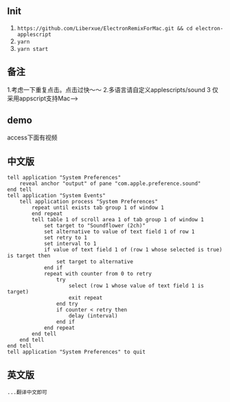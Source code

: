 ## Init

1. `https://github.com/Liberxue/ElectronRemixForMac.git && cd electron-applescript`
2. `yarn`
3. `yarn start`

## 备注
1.考虑一下重复点击。点击过快～～
2.多语言请自定义applescripts/sound
3 仅采用appscript支持Mac-->

## demo
 access下面有视频
## 中文版
```applescript
tell application "System Preferences"
	reveal anchor "output" of pane "com.apple.preference.sound"
end tell
tell application "System Events"
	tell application process "System Preferences"
		repeat until exists tab group 1 of window 1
		end repeat
		tell table 1 of scroll area 1 of tab group 1 of window 1
			set target to "Soundflower (2ch)"
			set alternative to value of text field 1 of row 1
			set retry to 1
			set interval to 1
			if value of text field 1 of (row 1 whose selected is true) is target then
				set target to alternative
			end if
			repeat with counter from 0 to retry
				try
					select (row 1 whose value of text field 1 is target)
					exit repeat
				end try
				if counter < retry then
					delay (interval)
				end if
			end repeat
		end tell
	end tell
end tell
tell application "System Preferences" to quit
```

## 英文版
```applescript
...翻译中文即可
```
